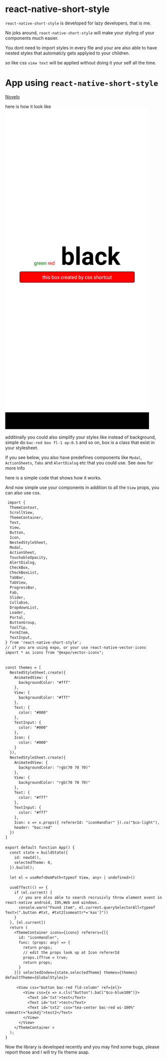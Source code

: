 # react-native-short-style
`react-native-short-style` is developed for lazy developers, that is me.

No joks around, `react-native-short-style` will make your styling of your components much easier.

You dont need to import styles in every file and your are also able to have nested styles that automatcly gets applyied to your children. 

so like css `view text` will be applied without doing it your self all the time.

# App using `react-native-short-style`
[Novelo](https://github.com/1-AlenToma/Novelo)

here is how it look like
![screenshot](https://raw.githubusercontent.com/1-AlenToma/react-native-short-style/main/src/screenshot/image.png)

additinally you could also simplify your styles like instead of background, simple do `bac-red box fl-1 op:0.5` and so on, box is a class that exist in your stylesheet.

If you see below, you also have predefines components like `Modal`, `ActionSheets`, `Tabs` and `AlertDialog` etc that you could use. See `demo` for more info

here is a simple code that shows how it works.


And now simple use your components
in addition to all the `View` props,
you can also use css.
```tsx
 import {
  ThemeContext,
  ScrollView,
  ThemeContainer,
  Text,
  View,
  Button,
  Icon,
  NestedStyleSheet,
  Modal,
  ActionSheet,
  TouchableOpacity,
  AlertDialog,
  CheckBox,
  CheckBoxList,
  TabBar,
  TabView,
  ProgressBar,
  Fab,
  Slider,
  Collabse,
  DropdownList,
  Loader,
  Portal,
  ButtonGroup,
  ToolTip,
  FormItem,
  TextInput,
} from 'react-native-short-style';
// if you are using expo, or your use react-native-vector-icons
import * as icons from "@expo/vector-icons";


const themes = [
  NestedStyleSheet.create({
    AnimatedView: {
      backgroundColor: "#fff"
    },
    View: {
      backgroundColor: "#fff"
    },
    Text: {
      color: "#000"
    },
    TextInput: {
      color: "#000"
    },
    Icon: {
      color: "#000"
    }
  }),
  NestedStyleSheet.create({
    AnimatedView: {
      backgroundColor: "rgb(70 70 70)"
    },
    View: {
      backgroundColor: "rgb(70 70 70)"
    },
    Text: {
      color: "#fff"
    },
    TextInput: {
      color: "#fff"
    },
    Icon: x => x.props({ refererId: "iconHandler" }).co("$co-light"),
    header: "bac:red"
  })
]

export default function App() {
  const state = buildState({
    id: newId(),
    selectedTheme: 0,
  }).build();

  let el = useRef<DomPath<typeof View, any> | undefined>()

  useEffect(() => {
    if (el.current) {
      // you are also able to search recrusivly throw element event in react-native android, IOS,Web and windows.
      console.warn("Found item", el.current.querySelectorAll<typeof Text>(".button #txt, #txt2[someattr*='kas']"))
    }
  }, [el.current])
  return (
    <ThemeContainer icons={icons} referers={[{
      id: "iconHandler",
      func: (props: any) => {
        return props;
        // edit the props look up at Icon refererId
        props.ifTrue = true;
        return props;
      }
    }]} selectedIndex={state.selectedTheme} themes={themes} defaultTheme={GlobalStyles}>

     <View css="button bac-red fld-column" ref={el}>
        <View css={x => x.cls("button").baC("$co-blue100")}>
          <Text id='txt'>test</Text>
          <Text id='txt'>test</Text>
          <Text id='txt2' css="tea-center bac-red wi-100%" someattr="kaskdj">test2</Text>
        </View>
      </View>
    </ThemeContainer >
  );
}

```
Now the library is developed recently and you may find some bugs, please report those and I will try fix theme asap. 
